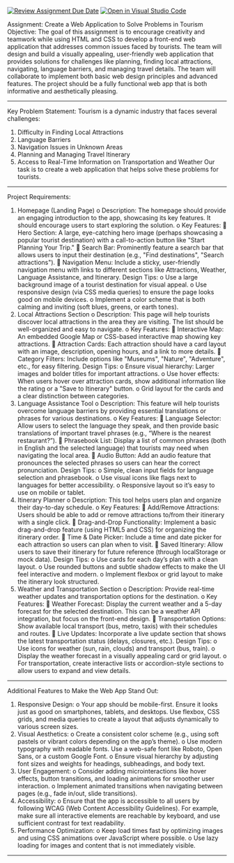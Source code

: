 [![Review Assignment Due Date](https://classroom.github.com/assets/deadline-readme-button-22041afd0340ce965d47ae6ef1cefeee28c7c493a6346c4f15d667ab976d596c.svg)](https://classroom.github.com/a/I7iTItZ1)
[![Open in Visual Studio Code](https://classroom.github.com/assets/open-in-vscode-2e0aaae1b6195c2367325f4f02e2d04e9abb55f0b24a779b69b11b9e10269abc.svg)](https://classroom.github.com/online_ide?assignment_repo_id=17624606&assignment_repo_type=AssignmentRepo)


Assignment: Create a Web Application to Solve Problems in Tourism
Objective:
The goal of this assignment is to encourage creativity and teamwork while using HTML and CSS to develop a front-end web application that addresses common issues faced by tourists. The team will design and build a visually appealing, user-friendly web application that provides solutions for challenges like planning, finding local attractions, navigating, language barriers, and managing travel details.
The team will collaborate to implement both basic web design principles and advanced features. The project should be a fully functional web app that is both informative and aesthetically pleasing.
________________________________________
Key Problem Statement:
Tourism is a dynamic industry that faces several challenges:
1.	Difficulty in Finding Local Attractions
2.	Language Barriers
3.	Navigation Issues in Unknown Areas
4.	Planning and Managing Travel Itinerary
5.	Access to Real-Time Information on Transportation and Weather
Our task is to create a web application that helps solve these problems for tourists.
________________________________________
Project Requirements:
1.	Homepage (Landing Page)
o	Description: The homepage should provide an engaging introduction to the app, showcasing its key features. It should encourage users to start exploring the solution.
o	Key Features:
	Hero Section: A large, eye-catching hero image (perhaps showcasing a popular tourist destination) with a call-to-action button like "Start Planning Your Trip."
	Search Bar: Prominently feature a search bar that allows users to input their destination (e.g., "Find destinations", "Search attractions").
	Navigation Menu: Include a sticky, user-friendly navigation menu with links to different sections like Attractions, Weather, Language Assistance, and Itinerary.
Design Tips:
o	Use a large background image of a tourist destination for visual appeal.
o	Use responsive design (via CSS media queries) to ensure the page looks good on mobile devices.
o	Implement a color scheme that is both calming and inviting (soft blues, greens, or earth tones).
2.	Local Attractions Section
o	Description: This page will help tourists discover local attractions in the area they are visiting. The list should be well-organized and easy to navigate.
o	Key Features:
	Interactive Map: An embedded Google Map or CSS-based interactive map showing key attractions.
	Attraction Cards: Each attraction should have a card layout with an image, description, opening hours, and a link to more details.
	Category Filters: Include options like "Museums", "Nature", "Adventure", etc., for easy filtering.
Design Tips:
o	Ensure visual hierarchy: Larger images and bolder titles for important attractions.
o	Use hover effects: When users hover over attraction cards, show additional information like the rating or a "Save to Itinerary" button.
o	Grid layout for the cards and a clear distinction between categories.
3.	Language Assistance Tool
o	Description: This feature will help tourists overcome language barriers by providing essential translations or phrases for various destinations.
o	Key Features:
	Language Selector: Allow users to select the language they speak, and then provide basic translations of important travel phrases (e.g., “Where is the nearest restaurant?”).
	Phrasebook List: Display a list of common phrases (both in English and the selected language) that tourists may need when navigating the local area.
	Audio Button: Add an audio feature that pronounces the selected phrases so users can hear the correct pronunciation.
Design Tips:
o	Simple, clean input fields for language selection and phrasebook.
o	Use visual icons like flags next to languages for better accessibility.
o	Responsive layout so it’s easy to use on mobile or tablet.
4.	Itinerary Planner
o	Description: This tool helps users plan and organize their day-to-day schedule.
o	Key Features:
	Add/Remove Attractions: Users should be able to add or remove attractions to/from their itinerary with a single click.
	Drag-and-Drop Functionality: Implement a basic drag-and-drop feature (using HTML5 and CSS) for organizing the itinerary order.
	Time & Date Picker: Include a time and date picker for each attraction so users can plan when to visit.
	Saved Itinerary: Allow users to save their itinerary for future reference (through localStorage or mock data).
Design Tips:
o	Use cards for each day’s plan with a clean layout.
o	Use rounded buttons and subtle shadow effects to make the UI feel interactive and modern.
o	Implement flexbox or grid layout to make the itinerary look structured.
5.	Weather and Transportation Section
o	Description: Provide real-time weather updates and transportation options for the destination.
o	Key Features:
	Weather Forecast: Display the current weather and a 5-day forecast for the selected destination. This can be a weather API integration, but focus on the front-end design.
	Transportation Options: Show available local transport (bus, metro, taxis) with their schedules and routes.
	Live Updates: Incorporate a live update section that shows the latest transportation status (delays, closures, etc.).
Design Tips:
o	Use icons for weather (sun, rain, clouds) and transport (bus, train).
o	Display the weather forecast in a visually appealing card or grid layout.
o	For transportation, create interactive lists or accordion-style sections to allow users to expand and view details.
________________________________________
Additional Features to Make the Web App Stand Out:
1.	Responsive Design:
o	Your app should be mobile-first. Ensure it looks just as good on smartphones, tablets, and desktops. Use flexbox, CSS grids, and media queries to create a layout that adjusts dynamically to various screen sizes.
2.	Visual Aesthetics:
o	Create a consistent color scheme (e.g., using soft pastels or vibrant colors depending on the app’s theme).
o	Use modern typography with readable fonts. Use a web-safe font like Roboto, Open Sans, or a custom Google Font.
o	Ensure visual hierarchy by adjusting font sizes and weights for headings, subheadings, and body text.
3.	User Engagement:
o	Consider adding microinteractions like hover effects, button transitions, and loading animations for smoother user interaction.
o	Implement animated transitions when navigating between pages (e.g., fade in/out, slide transitions).
4.	Accessibility:
o	Ensure that the app is accessible to all users by following WCAG (Web Content Accessibility Guidelines). For example, make sure all interactive elements are reachable by keyboard, and use sufficient contrast for text readability.
5.	Performance Optimization:
o	Keep load times fast by optimizing images and using CSS animations over JavaScript where possible.
o	Use lazy loading for images and content that is not immediately visible.
________________________________________

